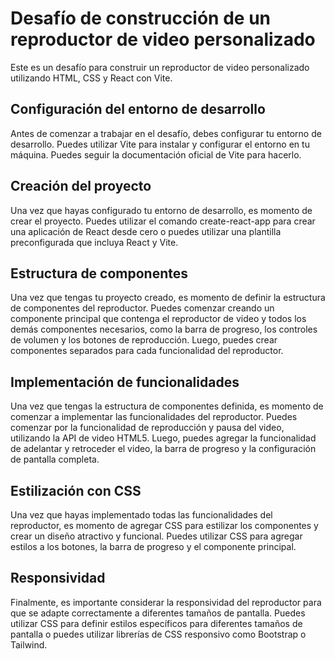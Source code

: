 # Desafío de construcción de un reproductor de video personalizado
Este es un desafío para construir un reproductor de video personalizado utilizando HTML, CSS y React con Vite.

## Configuración del entorno de desarrollo
Antes de comenzar a trabajar en el desafío, debes configurar tu entorno de desarrollo. Puedes utilizar Vite para instalar y configurar el entorno en tu máquina. Puedes seguir la documentación oficial de Vite para hacerlo.

## Creación del proyecto
Una vez que hayas configurado tu entorno de desarrollo, es momento de crear el proyecto. Puedes utilizar el comando create-react-app para crear una aplicación de React desde cero o puedes utilizar una plantilla preconfigurada que incluya React y Vite.

## Estructura de componentes
Una vez que tengas tu proyecto creado, es momento de definir la estructura de componentes del reproductor. Puedes comenzar creando un componente principal que contenga el reproductor de video y todos los demás componentes necesarios, como la barra de progreso, los controles de volumen y los botones de reproducción. Luego, puedes crear componentes separados para cada funcionalidad del reproductor.

## Implementación de funcionalidades
Una vez que tengas la estructura de componentes definida, es momento de comenzar a implementar las funcionalidades del reproductor. Puedes comenzar por la funcionalidad de reproducción y pausa del video, utilizando la API de video HTML5. Luego, puedes agregar la funcionalidad de adelantar y retroceder el video, la barra de progreso y la configuración de pantalla completa.

## Estilización con CSS
Una vez que hayas implementado todas las funcionalidades del reproductor, es momento de agregar CSS para estilizar los componentes y crear un diseño atractivo y funcional. Puedes utilizar CSS para agregar estilos a los botones, la barra de progreso y el componente principal.

## Responsividad
Finalmente, es importante considerar la responsividad del reproductor para que se adapte correctamente a diferentes tamaños de pantalla. Puedes utilizar CSS para definir estilos específicos para diferentes tamaños de pantalla o puedes utilizar librerías de CSS responsivo como Bootstrap o Tailwind.
